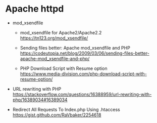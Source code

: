 # Apache httpd

* mod_xsendfile

  * mod_xsendfile for Apache2/Apache2.2  
    https://tn123.org/mod_xsendfile/

  * Sending files better: Apache mod_xsendfile and PHP  
    https://codeutopia.net/blog/2009/03/06/sending-files-better-apache-mod_xsendfile-and-php/

  * PHP Download Script with Resume option  
    https://www.media-division.com/php-download-script-with-resume-option/

* URL rewriting with PHP  
  https://stackoverflow.com/questions/16388959/url-rewriting-with-php/16389034#16389034

* Redirect All Requests To Index.php Using .htaccess  
  https://gist.github.com/RaVbaker/2254618

